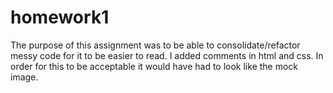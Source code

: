 # homework1

The purpose of this assignment was to be able to consolidate/refactor messy code for it to be easier to read.
I added comments in html and css.
In order for this to be acceptable it would have had to look like the mock image.
